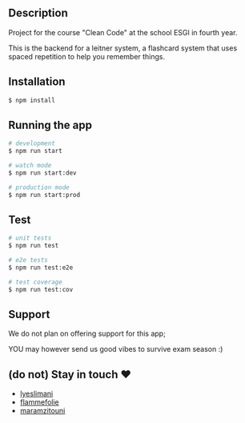 ## Description

Project for the course "Clean Code" at the school ESGI in fourth year.

This is the backend for a leitner system, a flashcard system that uses spaced repetition to help you remember things.

## Installation

```bash
$ npm install
```

## Running the app

```bash
# development
$ npm run start

# watch mode
$ npm run start:dev

# production mode
$ npm run start:prod
```

## Test

```bash
# unit tests
$ npm run test

# e2e tests
$ npm run test:e2e

# test coverage
$ npm run test:cov
```

## Support

We do not plan on offering support for this app;

YOU may however send us good vibes to survive exam season :)

## (do not) Stay in touch ❤️

- [lyeslimani](https://github.com/lyeslimani)
- [flammefolie](https://github.com/flammefolie)
- [maramzitouni](https://github.com/maramzitouni)